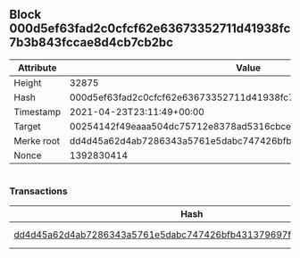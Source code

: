 ## Block 000d5ef63fad2c0cfcf62e63673352711d41938fc7b3b843fccae8d4cb7cb2bc

Attribute | Value
--- | ---
Height | 32875
Hash | 000d5ef63fad2c0cfcf62e63673352711d41938fc7b3b843fccae8d4cb7cb2bc
Timestamp | 2021-04-23T23:11:49+00:00
Target | 00254142f49eaaa504dc75712e8378ad5316cbcead634704b3734b6271167cc4
Merke root | dd4d45a62d4ab7286343a5761e5dabc747426bfb431379697f2756ea27dc4989
Nonce | 1392830414

```

```

### Transactions

Hash | Amount
--- | ---
[dd4d45a62d4ab7286343a5761e5dabc747426bfb431379697f2756ea27dc4989](dd4d45a62d4ab7286343a5761e5dabc747426bfb431379697f2756ea27dc4989.md) | 10.00000000 SKEPTI 
